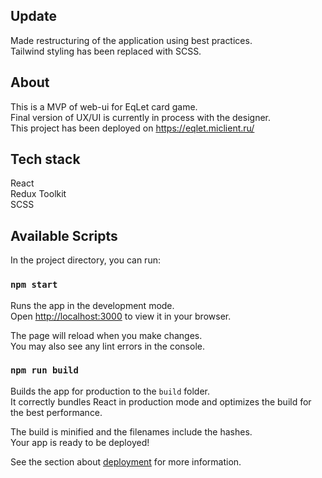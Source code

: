 ## Update

Made restructuring of the application using best practices.\
Tailwind styling has been replaced with SCSS.

## About

This is a MVP of web-ui for EqLet card game.\
Final version of UX/UI is currently in process with the designer.\
This project has been deployed on https://eqlet.miclient.ru/

## Tech stack

React\
Redux Toolkit\
SCSS

## Available Scripts

In the project directory, you can run:

### `npm start`

Runs the app in the development mode.\
Open [http://localhost:3000](http://localhost:3000) to view it in your browser.

The page will reload when you make changes.\
You may also see any lint errors in the console.

### `npm run build`

Builds the app for production to the `build` folder.\
It correctly bundles React in production mode and optimizes the build for the best performance.

The build is minified and the filenames include the hashes.\
Your app is ready to be deployed!

See the section about [deployment](https://facebook.github.io/create-react-app/docs/deployment) for more information.
